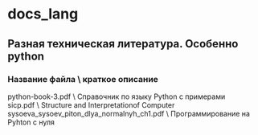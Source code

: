 # docs_lang
## Разная техническая литература. Особенно python

### Название файла \ краткое описание
python-book-3.pdf \ Справочник по языку Python с примерами                                                                
sicp.pdf \ Structure and Interpretationof Computer                                                                
sysoeva_sysoev_piton_dlya_normalnyh_ch1.pdf \ Программирование на Pyhton с нуля                                                                

